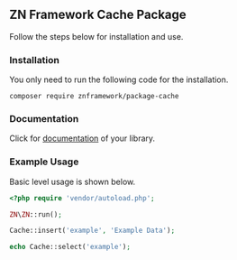 <h2>ZN Framework Cache Package</h2>
<p>
Follow the steps below for installation and use.
</p>

<h3>Installation</h3>
<p>
You only need to run the following code for the installation.
</p>

```
composer require znframework/package-cache
```

<h3>Documentation</h3>
<p>
Click for <a href="https://docs.znframework.com/veri-saklama-kutuphaneleri/on-bellekleme-kutuphanesi">documentation</a> of your library.
</p>

<h3>Example Usage</h3>
<p>
Basic level usage is shown below.
</p>

```php
<?php require 'vendor/autoload.php';

ZN\ZN::run();

Cache::insert('example', 'Example Data');

echo Cache::select('example');
```

